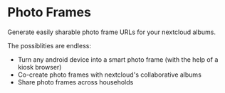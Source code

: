 # Photo Frames

Generate easily sharable photo frame URLs for your nextcloud albums.

The possiblities are endless:

- Turn any android device into a smart photo frame (with the help of a kiosk browser)
- Co-create photo frames with nextcloud's collaborative albums
- Share photo frames across households
